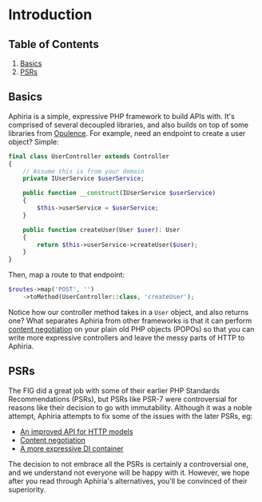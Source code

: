 # Introduction

## Table of Contents
1. [Basics](#basics)
2. [PSRs](#psrs)

<h2 id="basics">Basics</h2>

Aphiria is a simple, expressive PHP framework to build APIs with.  It's comprised of several decoupled libraries, and also builds on top of some libraries from <a href="https://www.opulencephp.com" target="_blank">Opulence</a>.  For example, need an endpoint to create a user object?  Simple:

```php
final class UserController extends Controller
{
    // Assume this is from your domain
    private IUserService $userService;

    public function __construct(IUserService $userService)
    {
        $this->userService = $userService;
    }

    public function createUser(User $user): User
    {
        return $this->userService->createUser($user);
    }
}
```

Then, map a route to that endpoint:

```php
$routes->map('POST', '')
    ->toMethod(UserController::class, 'createUser');
```

Notice how our controller method takes in a `User` object, and also returns one?  What separates Aphiria from other frameworks is that it can perform [content negotiation](content-negotiation) on your plain old PHP objects (POPOs) so that you can write more expressive controllers and leave the messy parts of HTTP to Aphiria.

<h2 id="psrs">PSRs</h2>

The FIG did a great job with some of their earlier PHP Standards Recommendations (PSRs), but PSRs like PSR-7 were controversial for reasons like their decision to go with immutability.  Although it was a noble attempt, Aphiria attempts to fix some of the issues with the later PSRs, eg:

* [An improved API for HTTP models](net)
* [Content negotiation](content-negotiation)
* [A more expressive DI container](di-container)

The decision to not embrace all the PSRs is certainly a controversial one, and we understand not everyone will be happy with it.  However, we hope after you read through Aphiria's alternatives, you'll be convinced of their superiority.